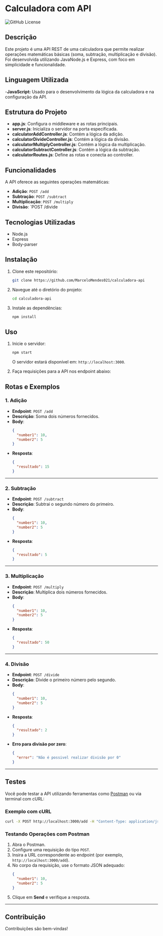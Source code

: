 # Calculadora com API

![GitHub License](https://img.shields.io/github/license/MarceloMendes021/calculadora-simples)

## Descrição

Este projeto é uma API REST de uma calculadora que permite realizar operações matemáticas básicas (soma, subtração, multiplicação e divisão). Foi desenvolvida utilizando JavaNode.js e Express, com foco em simplicidade e funcionalidade.

## Linguagem Utilizada

-**JavaScript:** Usado para o desenvolvimento da lógica da calculadora e na configuração da API.

## Estrutura do Projeto

- **app.js**: Configura o middleware e as rotas principais.
- **server.js**: Inicializa o servidor na porta especificada.
- **calculatorAddController.js**: Contém a lógica da adição.
- **calculatorDivideController.js**: Contém a lógica da divisão.
- **calculatorMultiplyController.js**: Contém a lógica da multiplicação.
- **calculatorSubtractController.js**: Contém a lógica da subtração.
- **calculatorRoutes.js**: Define as rotas e conecta ao controller.

## Funcionalidades

A API oferece as seguintes operações matemáticas:

- **Adição**: `POST /add`
- **Subtração**: `POST /subtract`
- **Multiplicação**: `POST /multiply`
- **Divisão**: `POST /divide

## Tecnologias Utilizadas

- Node.js
- Express
- Body-parser

## Instalação

1. Clone este repositório:

   ```bash
   git clone https://github.com/MarceloMendes021/calculadora-api
   ```

2. Navegue até o diretório do projeto:

   ```bash
   cd calculadora-api
   ```

3. Instale as dependências:
   ```bash
   npm install
   ```

## Uso

1. Inicie o servidor:

   ```bash
   npm start
   ```

   O servidor estará disponível em: `http://localhost:3000`.

2. Faça requisições para a API nos endpoint abaixo:

## Rotas e Exemplos

### 1. Adição

- **Endpoint**: `POST /add`
- **Descrição**: Soma dois números fornecidos.
- **Body**:
  ```json
  {
    "number1": 10,
    "number2": 5
  }
  ```
- **Resposta**:
  ```json
  {
    "resultado": 15
  }
  ```

---

### 2. Subtração

- **Endpoint**: `POST /subtract`
- **Descrição**: Subtrai o segundo número do primeiro.
- **Body**:
  ```json
  {
    "number1": 10,
    "number2": 5
  }
  ```
- **Resposta**:
  ```json
  {
    "resultado": 5
  }
  ```

---

### 3. Multiplicação

- **Endpoint**: `POST /multiply`
- **Descrição**: Multiplica dois números fornecidos.
- **Body**:
  ```json
  {
    "number1": 10,
    "number2": 5
  }
  ```
- **Resposta**:
  ```json
  {
    "resultado": 50
  }
  ```

---

### 4. Divisão

- **Endpoint**: `POST /divide`
- **Descrição**: Divide o primeiro número pelo segundo.
- **Body**:
  ```json
  {
    "number1": 10,
    "number2": 5
  }
  ```
- **Resposta**:
  ```json
  {
    "resultado": 2
  }
  ```
- **Erro para divisão por zero**:
  ```json
  {
    "error": "Não é possivel realizar divisão por 0"
  }
  ```

---

## Testes

Você pode testar a API utilizando ferramentas como [Postman](https://www.postman.com/) ou via terminal com cURL:

### Exemplo com cURL

```bash
curl -X POST http://localhost:3000/add -H "Content-Type: application/json" -d '{"number1": 4, "number2": 5}'
```

### Testando Operações com Postman

1. Abra o Postman.
2. Configure uma requisição do tipo `POST`.
3. Insira a URL correspondente ao endpoint (por exemplo, `http://localhost:3000/add`).
4. No corpo da requisição, use o formato JSON adequado:
   ```json
   {
     "number1": 10,
     "number2": 5
   }
   ```
5. Clique em **Send** e verifique a resposta.

---

## Contribuição

Contribuições são bem-vindas!
